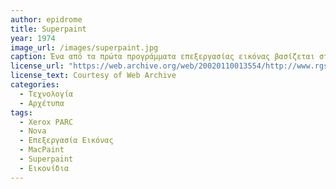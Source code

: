 ```yaml
---
author: epidrome
title: Superpaint 
year: 1974
image_url: /images/superpaint.jpg
caption: Ένα από τα πρώτα προγράμματα επεξεργασίας εικόνας βασίζεται στην είσοδο και έξοδο βίντεο για την αποθήκευση και προβολή των εικόνων, οι οποίες ψηφιοποιούνται και μπορούν να επεξεργαστούν με την παλέτα εργαλείων που εμφανίζεται σε μια δεύτερη οθόνη. Η εφαρμογή των εργαλείων από την δεύτερη οθόνη στην εικόνα γίνεται με έμμεση διάδραση από μια πένα σε μια ταμπλέτα. Η τεχνολογία αυτή αναπτύχθηκε παράλληλα με τα γραφικά περιβάλλοντα και οδήγησε σε εφαρμογές ψηφιακής τέχνης και ψηφιακής κινηματογραφίας.
license_url: "https://web.archive.org/web/20020110013554/http://www.rgshoup.com/prof/SuperPaint/" 
license_text: Courtesy of Web Archive 
categories:
  - Τεχνολογία
  - Αρχέτυπα
tags:
  - Xerox PARC 
  - Nova
  - Επεξεργασία Εικόνας
  - MacPaint
  - Superpaint
  - Εικονίδια
---
```

